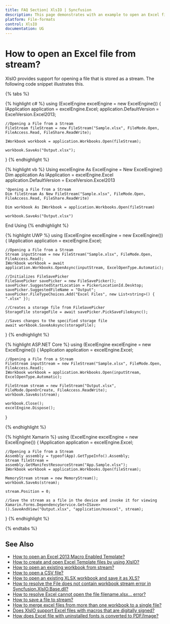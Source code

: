 ```yaml
---
title: FAQ Section| XlsIO | Syncfusion
description: This page demonstrates with an example to open an Excel file from stream using Syncfusion .NET Excel library (XlsIO).
platform: File-formats
control: XlsIO
documentation: UG
---
```


# How to open an Excel file from stream?

XlsIO provides support for opening a file that is stored as a stream. The following code snippet illustrates this.

{% tabs %}  

{% highlight c# %}
using (ExcelEngine excelEngine = new ExcelEngine())
{
    IApplication application = excelEngine.Excel;
    application.DefaultVersion = ExcelVersion.Excel2013;

    //Opening a File from a Stream
    FileStream fileStream = new FileStream("Sample.xlsx", FileMode.Open, FileAccess.Read, FileShare.ReadWrite);

    IWorkbook workbook = application.Workbooks.Open(fileStream);

    workbook.SaveAs("Output.xlsx");
}
{% endhighlight %}

{% highlight vb %}
Using excelEngine As ExcelEngine = New ExcelEngine()
    Dim application As IApplication = excelEngine.Excel
    application.DefaultVersion = ExcelVersion.Excel2013

    'Opening a File from a Stream
    Dim fileStream As New FileStream("Sample.xlsx", FileMode.Open, FileAccess.Read, FileShare.ReadWrite)

    Dim workbook As IWorkbook = application.Workbooks.Open(fileStream)

    workbook.SaveAs("Output.xlsx")
End Using
{% endhighlight %}

{% highlight UWP %}
using (ExcelEngine excelEngine = new ExcelEngine())
{
    IApplication application = excelEngine.Excel;

    //Opening a File from a Stream
    Stream inputStream = new FileStream("Sample.xlsx", FileMode.Open, FileAccess.Read);
    IWorkbook workbook = await application.Workbooks.OpenAsync(inputStream, ExcelOpenType.Automatic);
	
    //Initializes FileSavePicker
    FileSavePicker savePicker = new FileSavePicker();
    savePicker.SuggestedStartLocation = PickerLocationId.Desktop;
    savePicker.SuggestedFileName = "Output";
    savePicker.FileTypeChoices.Add("Excel Files", new List<string>() { ".xlsx" });

    //Creates a storage file from FileSavePicker
    StorageFile storageFile = await savePicker.PickSaveFileAsync();

    //Saves changes to the specified storage file
    await workbook.SaveAsAsync(storageFile);
}
{% endhighlight %}

{% highlight ASP.NET Core %}
using (ExcelEngine excelEngine = new ExcelEngine())
{
    IApplication application = excelEngine.Excel;

    //Opening a File from a Stream
    FileStream inputStream = new FileStream("Sample.xlsx", FileMode.Open, FileAccess.Read);
    IWorkbook workbook = application.Workbooks.Open(inputStream, ExcelOpenType.Automatic);

    FileStream stream = new FileStream("Output.xlsx", FileMode.OpenOrCreate, FileAccess.ReadWrite);
    workbook.SaveAs(stream);

    workbook.Close();
    excelEngine.Dispose();
}

{% endhighlight %}

{% highlight Xamarin %}
using (ExcelEngine excelEngine = new ExcelEngine())
{
    IApplication application = excelEngine.Excel;

    //Opening a File from a Stream
    Assembly assembly = typeof(App).GetTypeInfo().Assembly;
    Stream fileStream = assembly.GetManifestResourceStream("App.Sample.xlsx");
    IWorkbook workbook = application.Workbooks.Open(fileStream);
	
    MemoryStream stream = new MemoryStream();
    workbook.SaveAs(stream);

    stream.Position = 0;

    //Save the stream as a file in the device and invoke it for viewing
    Xamarin.Forms.DependencyService.Get<ISave>().SaveAndView("Output.xlsx", "application/msexcel", stream);
}
{% endhighlight %}

  {% endtabs %}  

## See Also

* [How to open an Excel 2013 Macro Enabled Template?](https://help.syncfusion.com/file-formats/xlsio/faqs/how-to-open-an-excel-2013-macro-enabled-template)
* [How to create and open Excel Template files by using XlsIO?](https://help.syncfusion.com/file-formats/xlsio/faqs/how-to-create-and-open-excel-template-files-by-using-xlsio)
* [How to open an existing workbook from stream?](https://help.syncfusion.com/file-formats/xlsio/loading-and-saving-workbook#opening-an-existing-workbook-from-stream)
* [How to open a CSV file?](https://help.syncfusion.com/file-formats/xlsio/working-with-excel-worksheet#open-a-csv-file)
* [How to open an existing XLSX workbook and save it as XLS?](https://help.syncfusion.com/file-formats/xlsio/faqs/how-to-open-an-existing-xlsx-workbook-and-save-it-as-xls)
* [How to resolve the File does not contain workbook stream error in Syncfusion.XlsIO.Base.dll?](https://help.syncfusion.com/file-formats/xlsio/faqs/how-to-resolve-the-file-does-not-contain-workbook-stream-error)
* [How to resolve Excel cannot open the file filename.xlsx... error?](https://help.syncfusion.com/file-formats/xlsio/faqs/how-to-resolve-excel-cannot-open-the-file-because-the-file-format-for-the-file-extension-is-not-valid)
* [How to save a file to stream?](https://help.syncfusion.com/file-formats/xlsio/faqs/how-to-save-a-file-to-stream)
* [How to merge excel files from more than one workbook to a single file?](https://help.syncfusion.com/file-formats/xlsio/faqs/how-to-merge-excel-files-from-more-than-one-workbook-to-a-single-file)
* [Does XlsIO support Excel files with macros that are digitally signed?](https://help.syncfusion.com/file-formats/xlsio/faqs/does-xlsio-support-excel-files-with-macros-that-are-digitally-signed)
* [How does Excel file with uninstalled fonts is converted to PDF/Image?](https://help.syncfusion.com/file-formats/xlsio/faqs/how-does-excel-file-with-uninstalled-fonts-is-converted-to-pdf-image)

